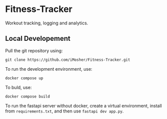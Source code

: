 # Fitness-Tracker

Workout tracking, logging and analytics.

## Local Developement

Pull the git repository using:

```shell
git clone https://github.com/iMosher/Fitness-Tracker.git
```

To run the development environment, use:

```shell
docker compose up
```

To buld, use:

```shell
docker compose build
```

To run the fastapi server without docker, create a virtual environment, install from `requirements.txt`, and then use `fastapi dev app.py`.
